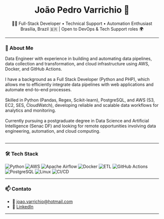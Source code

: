 <h1 align="center">João Pedro Varrichio 👋</h1>

<p align="center">
  🧑‍💻 Full-Stack Developer • Technical Support • Automation Enthusiast <br>
  Brasília, Brazil 🇧🇷 | Open to DevOps & Tech Support roles 🌍
</p>

---

### 🚀 About Me

Data Engineer with experience in building and automating data pipelines, data collection and transformation, and cloud infrastructure using AWS, Docker, and GitHub Actions.<br>
<br>
I have a background as a Full Stack Developer (Python and PHP), which allows me to efficiently integrate data pipelines with web applications and automate end-to-end processes.<br>
<br>
Skilled in Python (Pandas, Regex, Scikit-learn), PostgreSQL, and AWS (S3, EC2, SES, CloudWatch), developing reliable and scalable data workflows for analytics and monitoring.<br>
<br>
Currently pursuing a postgraduate degree in Data Science and Artificial Intelligence (Senac DF) and looking for remote opportunities involving data engineering, automation, and cloud computing.<br>
<br>

---

### 🛠️ Tech Stack

![Python](https://img.shields.io/badge/-Python-3776AB?style=flat&logo=python&logoColor=white)
![AWS](https://img.shields.io/badge/-AWS-232F3E?style=flat&logo=amazon-aws&logoColor=white)
![Apache Airflow](https://img.shields.io/badge/-Airflow-017CEE?style=flat&logo=apache-airflow&logoColor=white)
![Docker](https://img.shields.io/badge/-Docker-2496ED?style=flat&logo=docker&logoColor=white)
![ETL](https://img.shields.io/badge/-ETL-4A90E2?style=flat&logo=data:image/svg+xml;base64,PHN2ZyBmaWxsPSJ3aGl0ZSIgcm9sZT0iaW1nIiB3aWR0aD0iMTIiIGhlaWdodD0iMTIiIHhtbG5zPSJodHRwOi8vd3d3LnczLm9yZy8yMDAwL3N2ZyI+PGNpcmNsZSBjeD0iNiIgY3k9IjYiIHI9IjQiLz48L3N2Zz4=)
![GitHub Actions](https://img.shields.io/badge/-GitHub%20Actions-2088FF?style=flat&logo=github-actions&logoColor=white)
![PostgreSQL](https://img.shields.io/badge/-PostgreSQL-336791?style=flat&logo=postgresql&logoColor=white)
![Linux](https://img.shields.io/badge/-Linux-FCC624?style=flat&logo=linux&logoColor=black)
![CI/CD](https://img.shields.io/badge/-CI%2FCD-4285F4?style=flat&logo=google-cloudbuild&logoColor=white)


---

### 📫 Contato

- 📧 joao.varrichio@hotmail.com  
- 💼 [LinkedIn](https://www.linkedin.com/in/jp-varrichio/)  

---

